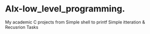 <h1>Alx-low_level_programming.</h1>

My academic C projects from Simple shell to printf
Simple itteration & Recusrion Tasks
